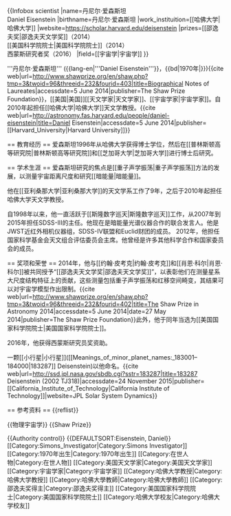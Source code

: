 {{Infobox scientist
|name=丹尼尔·爱森斯坦<br />Daniel Eisenstein
|birthname=丹尼尔·爱森斯坦
|work_instituition=[[哈佛大学|哈佛大学]]
|website=https://scholar.harvard.edu/deisenstein
|prizes=[[邵逸夫奖|邵逸夫天文学奖]]（2014）<br />[[美国科学院院士|美国科学院院士]]（2014）<br />西蒙斯研究者奖（2016）
|field=[[宇宙学|宇宙学]]
}}

'''丹尼尔·爱森斯坦''' ({{lang-en|'''Daniel Eisenstein'''}}，{{bd|1970年|}})<ref name="bio - The Shaw Prize Foundation">{{cite web|url=http://www.shawprize.org/en/shaw.php?tmp=3&twoid=96&threeid=232&fourid=403|title=Biographical Notes of Laureates|accessdate=5 June 2014|publisher=The Shaw Prize Foundation}}</ref>，[[美国|美国]][[天文学家|天文学家]]、[[宇宙学家|宇宙学家]]。自2010年起担任[[哈佛大学|哈佛大学]]天文学教授。<ref name="bio - Harvard Astronomy">{{cite web|url=http://astronomy.fas.harvard.edu/people/daniel-eisenstein|title=Daniel Eisenstein|accessdate=5 June 2014|publisher=[[Harvard_University|Harvard University]]}}</ref> 

== 教育经历 ==
爱森斯坦1996年从哈佛大学获得博士学位，然后在[[普林斯顿高等研究院|普林斯顿高等研究院]]和[[芝加哥大学|芝加哥大学]]进行博士后研究。

== 学术生涯 ==
爱森斯坦研究的焦点是[[重子声学振荡|重子声学振荡]]方法的发展，以测量宇宙距离尺度和研究[[暗能量|暗能量]]。

他在[[亚利桑那大学|亚利桑那大学]]的天文学系工作了9年，之后于2010年起担任哈佛大学天文学教授。

自1998年以来，他一直活跃于[[斯隆数字巡天|斯隆数字巡天]]工作，从2007年到2015年担任SDSS-III的主任。他现在是暗能量光谱仪器合作的联合发言人。他是JWST近红外相机仪器组，SDSS-IV联盟和Euclid财团的成员。 2012年，他担任国家科学基金会天文组合评估委员会主席。他曾经是许多其他科学合作和国家委员会的成员。

== 奖项和荣誉 ==
2014年，他与[[约翰·皮考克|约翰·皮考克]]和[[肖恩·科尔|肖恩·科尔]]被共同授予“[[邵逸夫天文学奖|邵逸夫天文学奖]]”，以表彰他们在测量星系大尺度结构特征上的贡献，这些测量包括重子声学振荡和红移空间畸变，其结果可以对宇宙学模型作出限制。<ref name="Shaw Prize - Astronomy 2014">{{cite web|url=http://www.shawprize.org/en/shaw.php?tmp=3&twoid=96&threeid=232&fourid=402|title=The Shaw Prize in Astronomy 2014|accessdate=5 June 2014|date=27 May 2014|publisher=The Shaw Prize Foundation}}</ref>此外，他于同年当选为[[美国国家科学院院士|美国国家科学院院士]]。

2016年，他获得西蒙斯研究员奖资助。

一颗[[小行星|小行星]]([[Meanings_of_minor_planet_names:_183001–184000|183287]] Deisenstein)以他命名。<ref>{{cite web|url=http://ssd.jpl.nasa.gov/sbdb.cgi?sstr=183287|title=183287 Deisenstein (2002 TJ318)|accessdate=24 November 2015|publisher=[[California_Institute_of_Technology|California Institute of Technology]]|website=JPL Solar System Dynamics}}</ref>

== 参考资料 ==
{{reflist}}

{{物理宇宙学}}
{{Shaw Prize}}

{{Authority control}}
{{DEFAULTSORT:Eisenstein, Daniel}}
[[Category:Simons_Investigator|Category:Simons Investigator]]
[[Category:1970年出生|Category:1970年出生]]
[[Category:在世人物|Category:在世人物]]
[[Category:美国天文学家|Category:美国天文学家]]
[[Category:宇宙学家|Category:宇宙学家]]
[[Category:哈佛大学教授|Category:哈佛大学教授]]
[[Category:哈佛大學教師|Category:哈佛大學教師]]
[[Category:邵逸夫奖得主|Category:邵逸夫奖得主]]
[[Category:美国国家科学院院士|Category:美国国家科学院院士]]
[[Category:哈佛大学校友|Category:哈佛大学校友]]